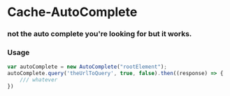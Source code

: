 # Cache-AutoComplete
### not the auto complete you're looking for but it works.


### Usage

```js
var autoComplete = new AutoComplete("rootElement");
autoComplete.query('theUrlToQuery', true, false).then((response) => {
    /// whatever
})
```